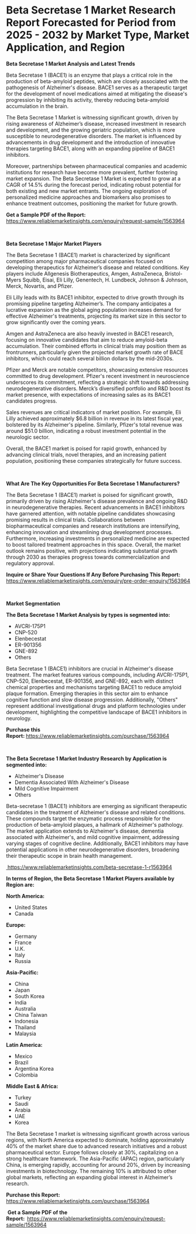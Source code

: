 <p><h1>Beta Secretase 1 Market Research Report Forecasted for Period from 2025 -  2032 by Market Type, Market Application, and Region</h1></p><p><strong>Beta Secretase 1 Market Analysis and Latest Trends</strong></p>
<p><p>Beta Secretase 1 (BACE1) is an enzyme that plays a critical role in the production of beta-amyloid peptides, which are closely associated with the pathogenesis of Alzheimer's disease. BACE1 serves as a therapeutic target for the development of novel medications aimed at mitigating the disease's progression by inhibiting its activity, thereby reducing beta-amyloid accumulation in the brain.</p><p>The Beta Secretase 1 Market is witnessing significant growth, driven by rising awareness of Alzheimer’s disease, increased investment in research and development, and the growing geriatric population, which is more susceptible to neurodegenerative disorders. The market is influenced by advancements in drug development and the introduction of innovative therapies targeting BACE1, along with an expanding pipeline of BACE1 inhibitors.</p><p>Moreover, partnerships between pharmaceutical companies and academic institutions for research have become more prevalent, further fostering market expansion. The Beta Secretase 1 Market is expected to grow at a CAGR of 14.5% during the forecast period, indicating robust potential for both existing and new market entrants. The ongoing exploration of personalized medicine approaches and biomarkers also promises to enhance treatment outcomes, positioning the market for future growth.</p></p>
<p><strong>Get a Sample PDF of the Report:&nbsp;</strong> <a href="https://www.reliablemarketinsights.com/enquiry/request-sample/1563964?utm_campaign=2535&utm_medium=2&utm_source=Github&utm_content=ia&utm_term=19042025&utm_id=beta-secretase-1">https://www.reliablemarketinsights.com/enquiry/request-sample/1563964</a></p>
<p>&nbsp;</p>
<p><strong>Beta Secretase 1 Major Market Players</strong></p>
<p><p>The Beta Secretase 1 (BACE1) market is characterized by significant competition among major pharmaceutical companies focused on developing therapeutics for Alzheimer’s disease and related conditions. Key players include Allgenesis Biotherapeutics, Amgen, AstraZeneca, Bristol-Myers Squibb, Eisai, Eli Lilly, Genentech, H. Lundbeck, Johnson & Johnson, Merck, Novartis, and Pfizer.</p><p>Eli Lilly leads with its BACE1 inhibitor, expected to drive growth through its promising pipeline targeting Alzheimer’s. The company anticipates a lucrative expansion as the global aging population increases demand for effective Alzheimer's treatments, projecting its market size in this sector to grow significantly over the coming years.</p><p>Amgen and AstraZeneca are also heavily invested in BACE1 research, focusing on innovative candidates that aim to reduce amyloid-beta accumulation. Their combined efforts in clinical trials may position them as frontrunners, particularly given the projected market growth rate of BACE inhibitors, which could reach several billion dollars by the mid-2030s.</p><p>Pfizer and Merck are notable competitors, showcasing extensive resources committed to drug development. Pfizer's recent investment in neuroscience underscores its commitment, reflecting a strategic shift towards addressing neurodegenerative disorders. Merck’s diversified portfolio and R&D boost its market presence, with expectations of increasing sales as its BACE1 candidates progress.</p><p>Sales revenues are critical indicators of market position. For example, Eli Lilly achieved approximately $6.8 billion in revenue in its latest fiscal year, bolstered by its Alzheimer's pipeline. Similarly, Pfizer's total revenue was around $51.0 billion, indicating a robust investment potential in the neurologic sector.</p><p>Overall, the BACE1 market is poised for rapid growth, enhanced by advancing clinical trials, novel therapies, and an increasing patient population, positioning these companies strategically for future success.</p></p>
<p>&nbsp;</p>
<p><strong>What Are The Key Opportunities For Beta Secretase 1 Manufacturers?</strong></p>
<p><p>The Beta Secretase 1 (BACE1) market is poised for significant growth, primarily driven by rising Alzheimer's disease prevalence and ongoing R&D in neurodegenerative therapies. Recent advancements in BACE1 inhibitors have garnered attention, with notable pipeline candidates showcasing promising results in clinical trials. Collaborations between biopharmaceutical companies and research institutions are intensifying, enhancing innovation and streamlining drug development processes. Furthermore, increasing investments in personalized medicine are expected to boost tailored treatment approaches in this space. Overall, the market outlook remains positive, with projections indicating substantial growth through 2030 as therapies progress towards commercialization and regulatory approval.</p></p>
<p><strong>Inquire or Share Your Questions If Any Before Purchasing This Report:</strong> <a href="https://www.reliablemarketinsights.com/enquiry/pre-order-enquiry/1563964?utm_campaign=2535&utm_medium=2&utm_source=Github&utm_content=ia&utm_term=19042025&utm_id=beta-secretase-1">https://www.reliablemarketinsights.com/enquiry/pre-order-enquiry/1563964</a></p>
<p>&nbsp;</p>
<p><strong>Market Segmentation</strong></p>
<p><strong>The Beta Secretase 1 Market Analysis by types is segmented into:</strong></p>
<p><ul><li>AVCRI-175P1</li><li>CNP-520</li><li>Elenbecestat</li><li>ER-901356</li><li>GNE-892</li><li>Others</li></ul></p>
<p><p>Beta Secretase 1 (BACE1) inhibitors are crucial in Alzheimer's disease treatment. The market features various compounds, including AVCRI-175P1, CNP-520, Elenbecestat, ER-901356, and GNE-892, each with distinct chemical properties and mechanisms targeting BACE1 to reduce amyloid plaque formation. Emerging therapies in this sector aim to enhance cognitive function and slow disease progression. Additionally, "Others" represent additional investigational drugs and platform technologies under development, highlighting the competitive landscape of BACE1 inhibitors in neurology.</p></p>
<p><strong>Purchase this Report:&nbsp;</strong><a href="https://www.reliablemarketinsights.com/purchase/1563964?utm_campaign=2535&utm_medium=2&utm_source=Github&utm_content=ia&utm_term=19042025&utm_id=beta-secretase-1">https://www.reliablemarketinsights.com/purchase/1563964</a></p>
<p>&nbsp;</p>
<p><strong>The Beta Secretase 1 Market Industry Research by Application is segmented into:</strong></p>
<p><ul><li>Alzheimer's Disease</li><li>Dementia Associated With Alzheimer's Disease</li><li>Mild Cognitive Impairment</li><li>Others</li></ul></p>
<p><p>Beta-secretase 1 (BACE1) inhibitors are emerging as significant therapeutic candidates in the treatment of Alzheimer's disease and related conditions. These compounds target the enzymatic process responsible for the production of beta-amyloid plaques, a hallmark of Alzheimer's pathology. The market application extends to Alzheimer's disease, dementia associated with Alzheimer's, and mild cognitive impairment, addressing varying stages of cognitive decline. Additionally, BACE1 inhibitors may have potential applications in other neurodegenerative disorders, broadening their therapeutic scope in brain health management.</p></p>
<p><a href="https://www.reliablemarketinsights.com/beta-secretase-1-r1563964?utm_campaign=2535&utm_medium=2&utm_source=Github&utm_content=ia&utm_term=19042025&utm_id=beta-secretase-1">&nbsp;https://www.reliablemarketinsights.com/beta-secretase-1-r1563964</a></p>
<p><strong>In terms of Region, the Beta Secretase 1 Market Players available by Region are:</strong></p>
<p>
    <p> <strong> North America: </strong>
        <ul>
            <li>United States</li>
            <li>Canada</li>
        </ul>
        </p> 
    <p> <strong> Europe: </strong>
        <ul>
            <li>Germany</li>
            <li>France</li>
            <li>U.K.</li>
            <li>Italy</li>
            <li>Russia</li>
        </ul>
        </p> 
    <p> <strong> Asia-Pacific: </strong>
        <ul>
            <li>China</li>
            <li>Japan</li>
            <li>South Korea</li>
            <li>India</li>
            <li>Australia</li>
            <li>China Taiwan</li>
            <li>Indonesia</li>
            <li>Thailand</li>
            <li>Malaysia</li>
        </ul>
        </p> 
    <p> <strong> Latin America: </strong>
        <ul>
            <li>Mexico</li>
            <li>Brazil</li>
            <li>Argentina Korea</li>
            <li>Colombia</li>
        </ul>
        </p> 
    <p> <strong> Middle East & Africa: </strong>
        <ul>
            <li>Turkey</li>
            <li>Saudi</li>
            <li>Arabia</li>
            <li>UAE</li>
            <li>Korea</li>
        </ul>
    </p>
    </p>
<p><p>The Beta Secretase 1 market is witnessing significant growth across various regions, with North America expected to dominate, holding approximately 40% of the market share due to advanced research initiatives and a robust pharmaceutical sector. Europe follows closely at 30%, capitalizing on a strong healthcare framework. The Asia-Pacific (APAC) region, particularly China, is emerging rapidly, accounting for around 20%, driven by increasing investments in biotechnology. The remaining 10% is attributed to other global markets, reflecting an expanding global interest in Alzheimer’s research.</p></p>
<p><strong>Purchase this Report: </strong><a href="https://www.reliablemarketinsights.com/purchase/1563964?utm_campaign=2535&utm_medium=2&utm_source=Github&utm_content=ia&utm_term=19042025&utm_id=beta-secretase-1">https://www.reliablemarketinsights.com/purchase/1563964</a></p>
<p>&nbsp;<strong>Get a Sample PDF of the Report:&nbsp;&nbsp;</strong><a href="https://www.reliablemarketinsights.com/enquiry/request-sample/1563964?utm_campaign=2535&utm_medium=2&utm_source=Github&utm_content=ia&utm_term=19042025&utm_id=beta-secretase-1">https://www.reliablemarketinsights.com/enquiry/request-sample/1563964</a></p>
<p><strong></strong></p>
<p><p></p><p></p><p></p></p>